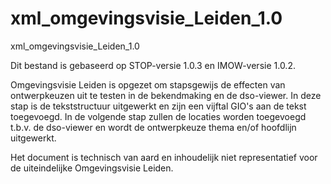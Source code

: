 # xml_omgevingsvisie_Leiden_1.0
xml_omgevingsvisie_Leiden_1.0

Dit bestand is gebaseerd op STOP-versie 1.0.3 en IMOW-versie 1.0.2. 

Omgevingsvisie Leiden is opgezet om stapsgewijs de effecten van ontwerpkeuzen uit te testen in de bekendmaking en de dso-viewer. 
In deze stap is de tekststructuur uitgewerkt en zijn een vijftal GIO's aan de tekst toegevoegd. 
In de volgende stap zullen de locaties worden toegevoegd t.b.v. de dso-viewer en wordt de ontwerpkeuze thema en/of hoofdlijn uitgewerkt.

Het document is technisch van aard en inhoudelijk niet representatief voor de uiteindelijke Omgevingsvisie Leiden.